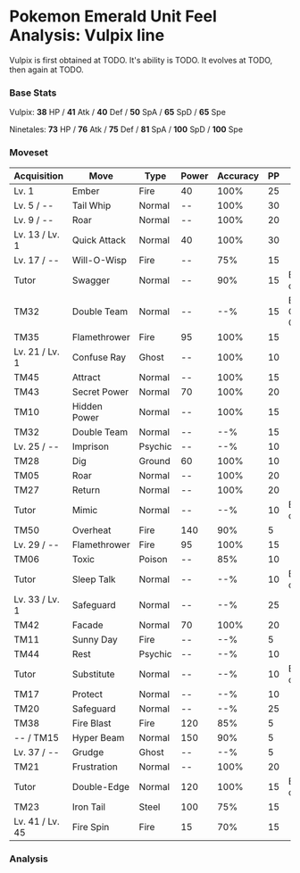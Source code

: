 # Pokemon Emerald Unit Feel Analysis: Vulpix line

Vulpix is first obtained at TODO. It's ability is TODO. It evolves at TODO, then again at TODO.

### Base Stats

Vulpix: **38** HP / **41** Atk / **40** Def / **50** SpA / **65** SpD / **65** Spe

Ninetales: **73** HP / **76** Atk / **75** Def / **81** SpA / **100** SpD / **100** Spe

### Moveset

|Acquisition    |Move        |Type   |Power|Accuracy|PP |Notes                    |
|---            |---         |---    |---  |---     |---|---                      |
|Lv. 1          |Ember       |Fire   |40   |100%    |25 |                         |
|Lv. 5 / --     |Tail Whip   |Normal |--   |100%    |30 |                         |
|Lv. 9 / --     |Roar        |Normal |--   |100%    |20 |                         |
|Lv. 13 / Lv. 1 |Quick Attack|Normal |40   |100%    |30 |                         |
|Lv. 17 / --    |Will-O-Wisp |Fire   |--   |75%     |15 |                         |
|Tutor          |Swagger     |Normal |--   |90%     |15 |Emerald only             |
|TM32           |Double Team |Normal |--   |--%     |15 |Buy at Game Corner       |
|TM35           |Flamethrower|Fire   |95   |100%    |15 |                         |
|Lv. 21 / Lv. 1 |Confuse Ray |Ghost  |--   |100%    |10 |                         |
|TM45           |Attract     |Normal |--   |100%    |15 |                         |
|TM43           |Secret Power|Normal |70   |100%    |20 |                         |
|TM10           |Hidden Power|Normal |--   |100%    |15 |                         |
|TM32           |Double Team |Normal |--   |--%     |15 |                         |
|Lv. 25 / --    |Imprison    |Psychic|--   |--%     |10 |                         |
|TM28           |Dig         |Ground |60   |100%    |10 |                         |
|TM05           |Roar        |Normal |--   |100%    |20 |                         |
|TM27           |Return      |Normal |--   |100%    |20 |                         |
|Tutor          |Mimic       |Normal |--   |--%     |10 |Emerald only             |
|TM50           |Overheat    |Fire   |140  |90%     |5  |                         |
|Lv. 29 / --    |Flamethrower|Fire   |95   |100%    |15 |                         |
|TM06           |Toxic       |Poison |--   |85%     |10 |                         |
|Tutor          |Sleep Talk  |Normal |--   |--%     |10 |Emerald only             |
|Lv. 33 / Lv. 1 |Safeguard   |Normal |--   |--%     |25 |                         |
|TM42           |Facade      |Normal |70   |100%    |20 |                         |
|TM11           |Sunny Day   |Fire   |--   |--%     |5  |                         |
|TM44           |Rest        |Psychic|--   |--%     |10 |                         |
|Tutor          |Substitute  |Normal |--   |--%     |10 |Emerald only             |
|TM17           |Protect     |Normal |--   |--%     |10 |                         |
|TM20           |Safeguard   |Normal |--   |--%     |25 |                         |
|TM38           |Fire Blast  |Fire   |120  |85%     |5  |                         |
|-- / TM15      |Hyper Beam  |Normal |150  |90%     |5  |                         |
|Lv. 37 / --    |Grudge      |Ghost  |--   |--%     |5  |                         |
|TM21           |Frustration |Normal |--   |100%    |20 |                         |
|Tutor          |Double-Edge |Normal |120  |100%    |15 |Emerald only             |
|TM23           |Iron Tail   |Steel  |100  |75%     |15 |                         |
|Lv. 41 / Lv. 45|Fire Spin   |Fire   |15   |70%     |15 |                         |

### Analysis